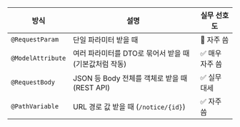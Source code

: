 | 방식                | 설명                                  | 실무 선호도    |
| ----------------- | ----------------------------------- | --------- |
| `@RequestParam`   | 단일 파라미터 받을 때                        | 🔹 자주 씀   |
| `@ModelAttribute` | 여러 파라미터를 DTO로 묶어서 받을 때 (기본값처럼 작동)   | ✅ 매우 자주 씀 |
| `@RequestBody`    | JSON 등 Body 전체를 객체로 받을 때 (REST API) | ✅ 실무 대세   |
| `@PathVariable`   | URL 경로 값 받을 때 (`/notice/{id}`)      | ✅ 자주 씀    |
